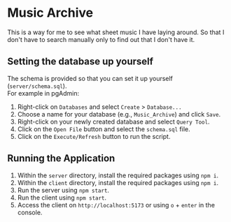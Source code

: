 # Music Archive
This is a way for me to see what sheet music I have laying around.
So that I don't have to search manually only to find out that I don't have it.

## Setting the database up yourself
The schema is provided so that you can set it up yourself (`server/schema.sql`). \
For example in pgAdmin:
1. Right-click on `Databases` and select `Create` > `Database...`
2. Choose a name for your database (e.g., `Music_Archive`) and click `Save`.
3. Right-click on your newly created database and select `Query Tool`.
4. Click on the `Open File` button and select the `schema.sql` file.
5. Click on the `Execute/Refresh` button to run the script. 

## Running the Application
1. Within the `server` directory, install the required packages using `npm i`.
2. Within the `client` directory, install the required packages using `npm i`.
3. Run the server using `npm start`.
4. Run the client using `npm start`.
5. Access the client on `http://localhost:5173` or using `o` + `enter` in the console.